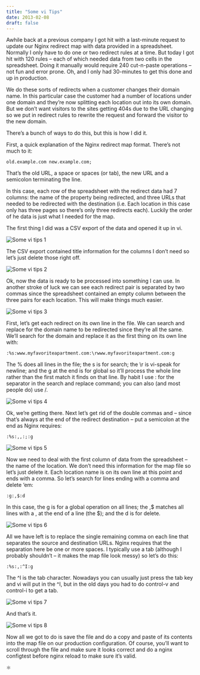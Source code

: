```yaml
---
title: "Some vi Tips"
date: 2013-02-08
draft: false
---
```


Awhile back at a previous company I got hit with a last-minute request to 
update our Nginx redirect map with data provided in a spreadsheet. Normally 
I only have to do one or two redirect rules at a time. But today I got hit 
with 120 rules – each of which needed data from two cells in the spreadsheet. 
Doing it manually would require 240 cut-n-paste operations – not fun and 
error prone. Oh, and I only had 30-minutes to get this done and up in 
production.

We do these sorts of redirects when a customer changes their domain name. In 
this particular case the customer had a number of locations under one domain 
and they’re now splitting each location out into its own domain. But we don’t 
want visitors to the sites getting 404s due to the URL changing so we put in 
redirect rules to rewrite the request and forward the visitor to the new 
domain.

There’s a bunch of ways to do this, but this is how I did it.

First, a quick explanation of the Nginx redirect map format. There’s not much 
to it:

```
old.example.com new.example.com;
```

That’s the old URL, a space or spaces (or tab), the new URL and a semicolon 
terminating the line.

In this case, each row of the spreadsheet with the redirect data had 7 
columns: the name of the property being redirected, and three URLs that 
needed to be redirected with the destination (i.e. Each location in this 
case only has three pages so there’s only three redirects each). Luckily 
the order of he data is just what I needed for the map.

The first thing I did was a CSV export of the data and opened it up in vi.

![Some vi tips 1](some-vi-tips-1.png)

The CSV export contained title information for the columns I don’t need so 
let’s just delete those right off.

![Some vi tips 2](some-vi-tips-2.png)

Ok, now the data is ready to be processed into something I can use. In another 
stroke of luck we can see each redirect pair is separated by two commas since 
the spreadsheet contained an empty column between the three pairs for each 
location. This will make things much easier.

![Some vi tips 3](some-vi-tips-3.png)

First, let’s get each redirect on its own line in the file. We can search and 
replace for the domain name to be redirected since they’re all the same. We’ll 
search for the domain and replace it as the first thing on its own line with:

```
:%s:www.myfavoriteapartment.com:\rwww.myfavoriteapartment.com:g
```

The % does all lines in the file; the s is for search; the \r is vi-speak for 
newline; and the g at the end is for global so it’ll process the whole line 
rather than the first match it finds on that line. By habit I use : for the 
separator in the search and replace command; you can also (and most people 
do) use /.

![Some vi tips 4](some-vi-tips-4.png)

Ok, we’re getting there. Next let’s get rid of the double commas and – since 
that’s always at the end of the redirect destination – put a semicolon at the 
end as Nginx requires:

```
:%s:,,:;:g
```

![Some vi tips 5](some-vi-tips-5.png)

Now we need to deal with the first column of data from the spreadsheet – the 
name of the location. We don’t need this information for the map file so let’s 
just delete it. Each location name is on its own line at this point and ends 
with a comma. So let’s search for lines ending with a comma and delete ‘em:

```
:g:,$:d
```

In this case, the g is for a global operation on all lines; the ,$ matches all 
lines with a , at the end of a line (the $); and the d is for delete.

![Some vi tips 6](some-vi-tips-6.png)

All we have left is to replace the single remaining comma on each line that 
separates the source and destination URLs. Nginx requires that the separation 
here be one or more spaces. I typically use a tab (although I probably 
shouldn’t – it makes the map file look messy) so let’s do this:

```
:%s:,:^I:g
```

The ^I is the tab character. Nowadays you can usually just press the tab key 
and vi will put in the ^I, but in the old days you had to do control-v and 
control-i to get a tab.

![Some vi tips 7](some-vi-tips-7.png)

And that’s it.

![Some vi tips 8](some-vi-tips-8.png)

Now all we got to do is save the file and do a copy and paste of its contents 
into the map file on our production configuration. Of course, you’ll want to 
scroll through the file and make sure it looks correct and do a nginx 
configtest before nginx reload to make sure it’s valid.

&#x269B;
